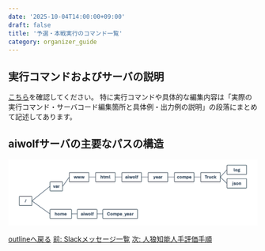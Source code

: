 ```yaml
---
date: '2025-10-04T14:00:00+09:00'
draft: false
title: '予選・本戦実行のコマンド一覧'
category: organizer_guide
---
```


## 実行コマンドおよびサーバの説明

[こちら](https://kanolab.net/redmine/projects/kanolab/wiki/%E4%BA%BA%E7%8B%BC%E7%9F%A5%E8%83%BD%E5%A4%A7%E4%BC%9A%E9%81%8B%E5%96%B6_%E5%A4%A7%E4%BC%9A%E5%B0%82%E7%94%A8%E3%82%B5%E3%83%BC%E3%83%90%E5%91%A8%E3%82%8A)を確認してください。
特に実行コマンドや具体的な編集内容は「実際の実行コマンド・サーバコード編集箇所と具体例・出力例の説明」の段落にまとめて記述してあります。
</details>

## aiwolfサーバの主要なパスの構造

![サーバーパス](../../static/images/organizer/server_command/server_path.png)

[outlineへ戻る](./outline.md)
[前: Slackメッセージ一覧](./slack_message.md)
[次: 人狼知能人手評価手順](./subjective_evaluation.md)
